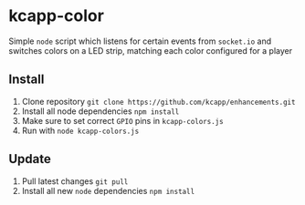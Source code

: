 # kcapp-color
Simple `node` script which listens for certain events from `socket.io` and switches colors on a LED strip, matching each color configured for a player

## Install
1. Clone repository `git clone https://github.com/kcapp/enhancements.git`
2. Install all node dependencies `npm install`
3. Make sure to set correct `GPIO` pins in `kcapp-colors.js`
4. Run with `node kcapp-colors.js`

## Update
1. Pull latest changes `git pull`
2. Install all new `node` dependencies `npm install`
